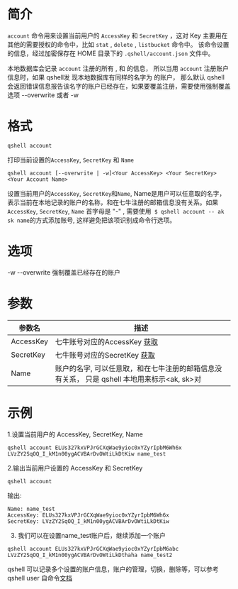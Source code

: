 # 简介
`account` 命令用来设置当前用户的 `AccessKey` 和 `SecretKey` ，这对 Key 主要用在其他的需要授权的命令中，比如 `stat` , `delete` , `listbucket` 命令中。
该命令设置的信息，经过加密保存在 HOME 目录下的 `.qshell/account.json` 文件中。

本地数据库会记录 `account` 注册的所有 <AccessKey> ,  <SecretKey>  和 <Name> 的信息， 所以当用 `account` 注册账户信息时，如果 qshell发 现本地数据库有同样的名字为
<Name> 的账户， 那么默认 qshell 会返回错误信息报告该名字的账户已经存在，如果要覆盖注册，需要使用强制覆盖选项 --overwrite 或者 -w

# 格式
```
qshell account
``` 

打印当前设置的`AccessKey`, `SecretKey` 和 `Name`
```
qshell account [--overwrite | -w]<Your AccessKey> <Your SecretKey> <Your Account Name>
``` 

设置当前用户的`AccessKey`, `SecretKey`和`Name`, Name是用户可以任意取的名字，表示当前在本地记录的账户的名称，和在七牛注册的邮箱信息没有关系。如果 `AccessKey`, `SecretKey`, `Name` 首字母是 "-" , 需要使用` $ qshell account -- ak sk name`的方式添加账号, 这样避免把该项识别成命令行选项。

# 选项
-w --overwrite 强制覆盖已经存在的账户

# 参数
|   参数名  |  描述  |
|-----------|--------|
| AccessKey |七牛账号对应的AccessKey [获取](https://portal.qiniu.com/user/key)|
| SecretKey |七牛账号对应的SecretKey [获取](https://portal.qiniu.com/user/key)|
|    Name   |账户的名字, 可以任意取，和在七牛注册的邮箱信息没有关系， 只是 qshell 本地用来标示<ak, sk>对|

# 示例
1.设置当前用户的 AccessKey, SecretKey, Name
```
qshell account ELUs327kxVPJrGCXqWae9yioc0xYZyrIpbM6Wh6x LVzZY2SqOQ_I_kM1n00ygACVBArDvOWtiLkDtKiw name_test
```

2.输出当前用户设置的 AccessKey 和 SecretKey
```
qshell account
```
输出:
```
Name: name_test
AccessKey: ELUs327kxVPJrGCXqWae9yioc0xYZyrIpbM6Wh6x
SecretKey: LVzZY2SqOQ_I_kM1n00ygACVBArDvOWtiLkDtKiw
```

3. 我们可以在设置name_test账户后，继续添加一个账户
```
qshell account ELUs327kxVPJrGCXqWae9yioc0xYZyrIpbM6abc LVzZY2SqOQ_I_kM1n00ygACVBArDvOWtiLkDthaha name_test2
```
qshell 可以记录多个设置的账户信息，账户的管理，切换，删除等，可以参考 qshell user 自命令[文档](docs/user.md)
